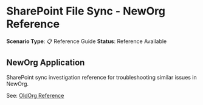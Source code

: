 # SharePoint File Sync - NewOrg Reference

**Scenario Type**: 📋 Reference Guide
**Status**: Reference Available

## NewOrg Application
SharePoint sync investigation reference for troubleshooting similar issues in NewOrg.

See: [OldOrg Reference](https://github.com/Shintu-John/Salesforce_OldOrg_State/tree/main/sharepoint-file-sync)
